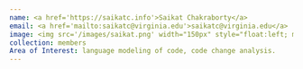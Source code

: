 ```yaml
---
name: <a href='https://saikatc.info'>Saikat Chakraborty</a>
email: <a href='mailto:saikatc@virginia.edu'>saikatc@virginia.edu</a>
image: <img src='/images/saikat.png' width="150px" style="float:left; margin:0px 10px 0px 0px;">
collection: members
Area of Interest: language modeling of code, code change analysis. 
---
```

